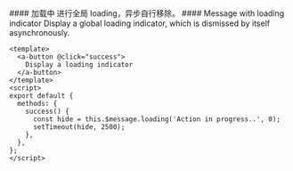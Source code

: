 <cn>
#### 加载中
进行全局 loading，异步自行移除。
</cn>

<us>
#### Message with loading indicator
Display a global loading indicator, which is dismissed by itself asynchronously.
</us>

```vue
<template>
  <a-button @click="success">
    Display a loading indicator
  </a-button>
</template>
<script>
export default {
  methods: {
    success() {
      const hide = this.$message.loading('Action in progress..', 0);
      setTimeout(hide, 2500);
    },
  },
};
</script>
```
